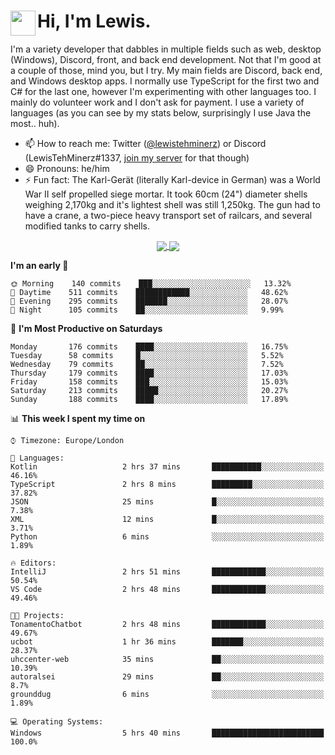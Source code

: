 <h1><img align="left" src="https://cdn.discordapp.com/emojis/552927506957729802.gif" width="40">Hi, I'm Lewis.</h1>

I'm a variety developer that dabbles in multiple fields such as web, desktop (Windows), Discord, front, and back end development. Not that I'm good at a couple of those, mind you, but I try. My main fields are Discord, back end, and Windows desktop apps. I normally use TypeScript for the first two and C# for the last one, however I'm experimenting with other languages too. I mainly do volunteer work and I don't ask for payment. I use a variety of languages (as you can see by my stats below, surprisingly I use Java the most.. huh).

- 📫 How to reach me: Twitter ([@lewistehminerz](https://twitter.com/lewistehminerz)) or Discord (LewisTehMinerz#1337, [join my server](https://discord.gg/XnUh7JB) for that though)
- 😄 Pronouns: he/him
- ⚡ Fun fact: The Karl-Gerät (literally Karl-device in German) was a World War II self propelled siege mortar. It took 60cm (24") diameter shells weighing 2,170kg and it's lightest shell was still 1,250kg. The gun had to have a crane, a two-piece heavy transport set of railcars, and several modified tanks to carry shells.

<p align="center">
  <a href="https://github.com/anuraghazra/github-readme-stats">
    <img align="center" src="https://github-readme-stats.vercel.app/api?username=LewisTehMinerz&count_private=true&show_icons=true&theme=gruvbox">
  </a>
  <a href="https://github.com/anuraghazra/github-readme-stats">
    <img align="center" src="https://github-readme-stats.vercel.app/api/top-langs/?username=LewisTehMinerz&layout=compact&theme=gruvbox">
  </a>
</p>

<!--START_SECTION:waka-->
**I'm an early 🐤** 

```text
🌞 Morning    140 commits    ███░░░░░░░░░░░░░░░░░░░░░░   13.32% 
🌆 Daytime    511 commits    ████████████░░░░░░░░░░░░░   48.62% 
🌃 Evening    295 commits    ███████░░░░░░░░░░░░░░░░░░   28.07% 
🌙 Night      105 commits    ██░░░░░░░░░░░░░░░░░░░░░░░   9.99%

```
📅 **I'm Most Productive on Saturdays** 

```text
Monday       176 commits    ████░░░░░░░░░░░░░░░░░░░░░   16.75% 
Tuesday      58 commits     █░░░░░░░░░░░░░░░░░░░░░░░░   5.52% 
Wednesday    79 commits     ██░░░░░░░░░░░░░░░░░░░░░░░   7.52% 
Thursday     179 commits    ████░░░░░░░░░░░░░░░░░░░░░   17.03% 
Friday       158 commits    ███░░░░░░░░░░░░░░░░░░░░░░   15.03% 
Saturday     213 commits    █████░░░░░░░░░░░░░░░░░░░░   20.27% 
Sunday       188 commits    ████░░░░░░░░░░░░░░░░░░░░░   17.89%

```


📊 **This week I spent my time on** 

```text
⌚︎ Timezone: Europe/London

💬 Languages: 
Kotlin                   2 hrs 37 mins       ███████████░░░░░░░░░░░░░░   46.16% 
TypeScript               2 hrs 8 mins        █████████░░░░░░░░░░░░░░░░   37.82% 
JSON                     25 mins             █░░░░░░░░░░░░░░░░░░░░░░░░   7.38% 
XML                      12 mins             █░░░░░░░░░░░░░░░░░░░░░░░░   3.71% 
Python                   6 mins              ░░░░░░░░░░░░░░░░░░░░░░░░░   1.89%

🔥 Editors: 
IntelliJ                 2 hrs 51 mins       ████████████░░░░░░░░░░░░░   50.54% 
VS Code                  2 hrs 48 mins       ████████████░░░░░░░░░░░░░   49.46%

🐱‍💻 Projects: 
TonamentoChatbot         2 hrs 48 mins       ████████████░░░░░░░░░░░░░   49.67% 
ucbot                    1 hr 36 mins        ███████░░░░░░░░░░░░░░░░░░   28.37% 
uhccenter-web            35 mins             ██░░░░░░░░░░░░░░░░░░░░░░░   10.39% 
autoralsei               29 mins             ██░░░░░░░░░░░░░░░░░░░░░░░   8.7% 
grounddug                6 mins              ░░░░░░░░░░░░░░░░░░░░░░░░░   1.89%

💻 Operating Systems: 
Windows                  5 hrs 40 mins       █████████████████████████   100.0%

```


<!--END_SECTION:waka-->
